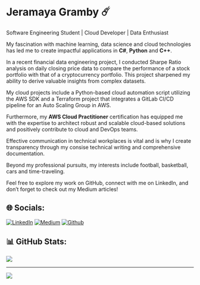 # Jeramaya Gramby ☄️

Software Engineering Student | Cloud Developer | Data Enthusiast

My fascination with machine learning, data science and cloud technologies has led me to create impactful applications in **C#**, **Python** and **C++**. 

In a recent financial data engineering project, I conducted Sharpe Ratio analysis on daily closing price data to compare the performance of a stock portfolio with that of a cryptocurrency portfolio. This project sharpened my ability to derive valuable insights from complex datasets.

My cloud projects include a Python-based cloud automation script utilizing the AWS SDK and a Terraform project that integrates a GitLab CI/CD pipeline for an Auto Scaling Group in AWS.

Furthermore, my **AWS Cloud Practitioner** certification has equipped me with the expertise to architect robust and scalable cloud-based solutions and positively contribute to cloud and DevOps teams.

Effective communication in technical workplaces is vital and is why I create transparency through my consise technical writing and comprehensive documentation.

Beyond my professional pursuits, my interests include football, basketball, cars and time-traveling.

Feel free to explore my work on GitHub, connect with me on LinkedIn, and don’t forget to check out my Medium articles!


## 🌐 Socials:
[![LinkedIn](https://img.shields.io/badge/LinkedIn-%230077B5.svg?logo=linkedin&logoColor=white)](https://linkedin.com/in/jeramaya-gramby/) [![Medium](https://img.shields.io/badge/Medium-12100E?logo=medium&logoColor=white)](https://medium.com/@@jeramayagramby) 
[![Github](https://img.shields.io/badge/GitHub-100000?style=for-the-badge&logo=github&logoColor=white)](https://github.com/JeramayaGramby)


## 📊 GitHub Stats:

![](https://github-readme-stats.vercel.app/api/top-langs/?username=JeramayaGramby&theme=dark&hide_border=false&include_all_commits=true&count_private=true&layout=compact)


---
[![](https://visitcount.itsvg.in/api?id=JeramayaGramby&icon=5&color=7)](https://visitcount.itsvg.in)

